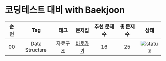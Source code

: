 # 코딩테스트 대비 with Baekjoon

| 순번 | Tag                          | 태그                | 문제집    | 추천 문제 수 | 총 문제 수 |  상태             |
| :--: | :--------------------------: | :-----------------: | :------:  | :---------:  | :------: |:---------------:|
| 00 | Data Structure | 자료구조 | [바로가기](./자료구조1) | 16 | 25 | [![status](https://img.shields.io/badge/status-In%20Progress-yellow)](./자료구조1) |
